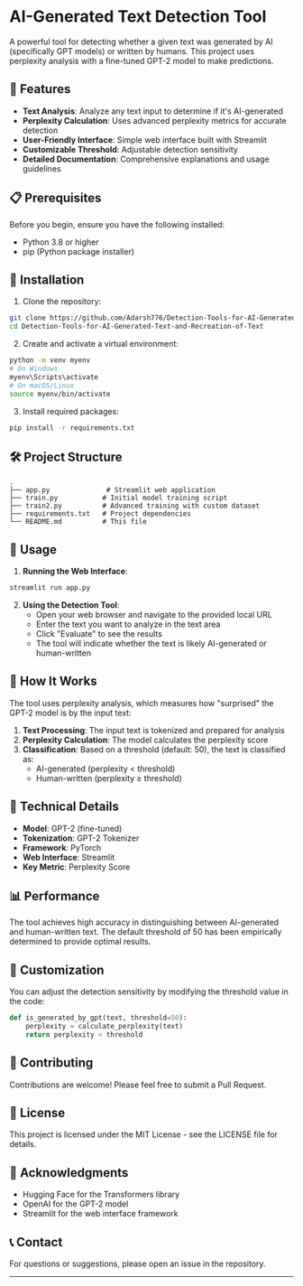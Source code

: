 # AI-Generated Text Detection Tool

A powerful tool for detecting whether a given text was generated by AI (specifically GPT models) or written by humans. This project uses perplexity analysis with a fine-tuned GPT-2 model to make predictions.

## 🚀 Features

- **Text Analysis**: Analyze any text input to determine if it's AI-generated
- **Perplexity Calculation**: Uses advanced perplexity metrics for accurate detection
- **User-Friendly Interface**: Simple web interface built with Streamlit
- **Customizable Threshold**: Adjustable detection sensitivity
- **Detailed Documentation**: Comprehensive explanations and usage guidelines

## 📋 Prerequisites

Before you begin, ensure you have the following installed:
- Python 3.8 or higher
- pip (Python package installer)

## 🔧 Installation

1. Clone the repository:
```bash
git clone https://github.com/Adarsh776/Detection-Tools-for-AI-Generated-Text-and-Recreation-of-Text.git
cd Detection-Tools-for-AI-Generated-Text-and-Recreation-of-Text
```

2. Create and activate a virtual environment:
```bash
python -m venv myenv
# On Windows
myenv\Scripts\activate
# On macOS/Linux
source myenv/bin/activate
```

3. Install required packages:
```bash
pip install -r requirements.txt
```

## 🛠️ Project Structure

```
.
├── app.py              # Streamlit web application
├── train.py           # Initial model training script
├── train2.py          # Advanced training with custom dataset
├── requirements.txt   # Project dependencies
└── README.md          # This file
```

## 🚀 Usage

1. **Running the Web Interface**:
```bash
streamlit run app.py
```

2. **Using the Detection Tool**:
   - Open your web browser and navigate to the provided local URL
   - Enter the text you want to analyze in the text area
   - Click "Evaluate" to see the results
   - The tool will indicate whether the text is likely AI-generated or human-written

## 🔬 How It Works

The tool uses perplexity analysis, which measures how "surprised" the GPT-2 model is by the input text:

1. **Text Processing**: The input text is tokenized and prepared for analysis
2. **Perplexity Calculation**: The model calculates the perplexity score
3. **Classification**: Based on a threshold (default: 50), the text is classified as:
   - AI-generated (perplexity < threshold)
   - Human-written (perplexity ≥ threshold)

## 🧪 Technical Details

- **Model**: GPT-2 (fine-tuned)
- **Tokenization**: GPT-2 Tokenizer
- **Framework**: PyTorch
- **Web Interface**: Streamlit
- **Key Metric**: Perplexity Score

## 📊 Performance

The tool achieves high accuracy in distinguishing between AI-generated and human-written text. The default threshold of 50 has been empirically determined to provide optimal results.

## 🔄 Customization

You can adjust the detection sensitivity by modifying the threshold value in the code:
```python
def is_generated_by_gpt(text, threshold=50):
    perplexity = calculate_perplexity(text)
    return perplexity < threshold
```

## 🤝 Contributing

Contributions are welcome! Please feel free to submit a Pull Request.

## 📝 License

This project is licensed under the MIT License - see the LICENSE file for details.

## 🙏 Acknowledgments

- Hugging Face for the Transformers library
- OpenAI for the GPT-2 model
- Streamlit for the web interface framework

## 📞 Contact

For questions or suggestions, please open an issue in the repository.

---
